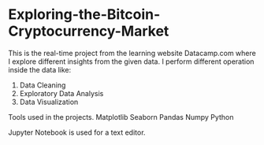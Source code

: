 # Exploring-the-Bitcoin-Cryptocurrency-Market
This is the real-time project from the learning website Datacamp.com where I explore different insights from the given data.
I perform different operation inside the data like:
1. Data Cleaning
2. Exploratory Data Analysis
3. Data Visualization

Tools used in the projects.
Matplotlib
Seaborn
Pandas
Numpy
Python

Jupyter Notebook is used for a text editor.
